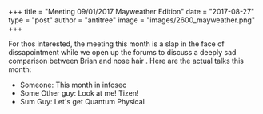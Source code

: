 +++
title =  "Meeting 09/01/2017 Mayweather Edition"
date = "2017-08-27"
type = "post"
author = "antitree"
image = "images/2600_mayweather.png"
+++

For thos interested, the meeting this month is a slap in the face of
dissapointment while we open up the forums to discuss a deeply sad
comparison between Brian and nose hair . Here are the actual talks this
month:

* Someone: This month in infosec
* Some Other guy: Look at me! Tizen!
* Sum Guy: Let's get Quantum Physical

